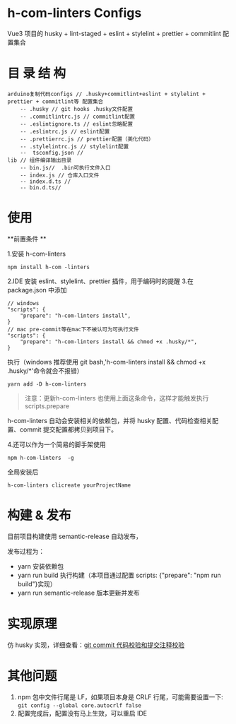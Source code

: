 # h-com-linters Configs

Vue3 项目的 husky + lint-staged + eslint + stylelint + prettier + commitlint 配置集合

# 目 录 结 构
```
arduino复制代码configs // .husky+commitlint+eslint + stylelint + prettier + commitlint等 配置集合
    -- .husky // git hooks .husky文件配置
    -- .commitlintrc.js // commitlint配置
    -- .eslintignore.ts // eslint忽略配置
    -- .eslintrc.js // eslint配置
    -- .prettierrc.js // prettier配置（美化代码）
    -- .stylelintrc.js // stylelint配置
    --  tsconfig.json // 
lib // 组件编译输出目录
    -- bin.js//  .bin可执行文件入口
    -- index.js // 仓库入口文件 
    -- index.d.ts // 
    -- bin.d.ts//
```

# 使用

**前置条件 **


1.安装 h-com-linters
```
npm install h-com -linters
```
2.IDE 安装 eslint、stylelint、prettier 插件，用于编码时的提醒
3.在 package.json 中添加

```
// windows
"scripts": {
    "prepare": "h-com-linters install",
}
// mac pre-commit等在mac下不被认可为可执行文件
"scripts": {
    "prepare": "h-com-linters install && chmod +x .husky/*",
}
```

执行（windows 推荐使用 git bash,'h-com-linters install && chmod +x .husky/\*'命令就会不报错）

```
yarn add -D h-com-linters
```

> 注意：更新h-com-linters 也使用上面这条命令，这样才能触发执行 scripts.prepare

h-com-linters 自动会安装相关的依赖包，并将 husky 配置、代码检查相关配置、commit 提交配置都拷贝到项目下。

4.还可以作为一个简易的脚手架使用
```
npm h-com-linters  -g
```
全局安装后
```
h-com-linters clicreate yourProjectName
```

# 构建 & 发布

目前项目构建使用 semantic-release 自动发布，

发布过程为：

- yarn 安装依赖包
- yarn run build 执行构建（本项目通过配置 scripts: {"prepare": "npm run build"}实现）
- yarn run semantic-release 版本更新并发布

# 实现原理

仿 husky 实现，详细查看：[git commit 代码校验和提交注释校验](https://juejin.cn/post/7297093747703054387)

# 其他问题

1. npm 包中文件行尾是 LF，如果项目本身是 CRLF 行尾，可能需要设置一下: `git config --global core.autocrlf false`
2. 配置完成后，配置没有马上生效，可以重启 IDE
